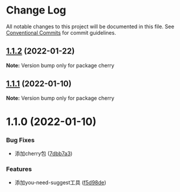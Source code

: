 # Change Log

All notable changes to this project will be documented in this file.
See [Conventional Commits](https://conventionalcommits.org) for commit guidelines.

## [1.1.2](https://github.com/lihaizhong/toolkit/compare/cherry@1.1.1...cherry@1.1.2) (2022-01-22)

**Note:** Version bump only for package cherry





## [1.1.1](https://github.com/lihaizhong/toolkit/compare/cherry@1.1.0...cherry@1.1.1) (2022-01-10)

**Note:** Version bump only for package cherry





# 1.1.0 (2022-01-10)


### Bug Fixes

* 添加cherry包 ([7dbb7a3](https://github.com/lihaizhong/toolkit/commit/7dbb7a37de7f386be4c7c0f6fcfb616c5a1c0ceb))


### Features

* 添加you-need-suggest工具 ([f5d98de](https://github.com/lihaizhong/toolkit/commit/f5d98de80a8891b0c9896c4b700732695f108d9a))
